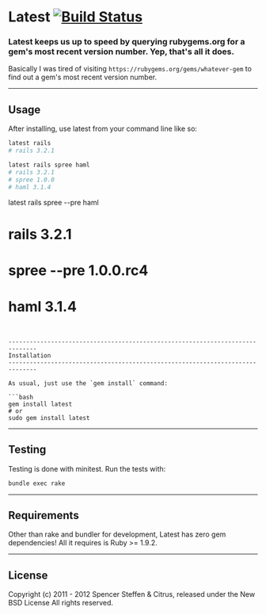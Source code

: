 # Latest [![Build Status](https://secure.travis-ci.org/citrus/latest.png)](http://travis-ci.org/citrus/latest)

### Latest keeps us up to speed by querying rubygems.org for a gem's most recent version number. Yep, that's all it does.

Basically I was tired of visiting `https://rubygems.org/gems/whatever-gem` to find out a gem's most recent version number.


------------------------------------------------------------------------------
Usage
------------------------------------------------------------------------------

After installing, use latest from your command line like so:


```bash
latest rails
# rails 3.2.1

latest rails spree haml
# rails 3.2.1
# spree 1.0.0
# haml 3.1.4
```

latest rails spree --pre haml
# rails 3.2.1
# spree --pre 1.0.0.rc4
# haml 3.1.4
```


------------------------------------------------------------------------------
Installation
------------------------------------------------------------------------------

As usual, just use the `gem install` command:

```bash
gem install latest
# or
sudo gem install latest
```


------------------------------------------------------------------------------
Testing
------------------------------------------------------------------------------

Testing is done with minitest. Run the tests with:

```bash
bundle exec rake
```


------------------------------------------------------------------------------
Requirements
------------------------------------------------------------------------------

Other than rake and bundler for development, Latest has zero gem dependencies! All it requires is Ruby >= 1.9.2.


------------------------------------------------------------------------------
License
------------------------------------------------------------------------------

Copyright (c) 2011 - 2012 Spencer Steffen & Citrus, released under the New BSD License All rights reserved.
